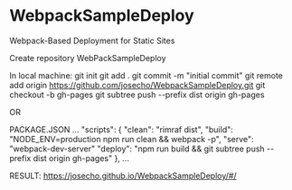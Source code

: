 # WebpackSampleDeploy

 Webpack-Based Deployment for Static Sites
 
 Create repository WebPackSampleDeploy
 
 In local machine:
 git init
 git add .
 git commit -m "initial commit"
 git remote add origin https://github.com/josecho/WebpackSampleDeploy.git
 git checkout -b gh-pages
 git subtree push --prefix dist origin gh-pages
 
 OR
 
 PACKAGE.JSON
 ...
 "scripts": {
    "clean": "rimraf dist",
    "build": "NODE_ENV=production npm run clean && webpack -p",
    "serve": "webpack-dev-server"
    "deploy": "npm run build && git subtree push --prefix dist origin gh-pages"
  },
 ...
 
 
 RESULT:
  https://josecho.github.io/WebpackSampleDeploy/#/
 
